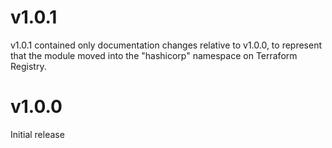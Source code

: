 # v1.0.1

v1.0.1 contained only documentation changes relative to v1.0.0, to represent
that the module moved into the "hashicorp" namespace on Terraform Registry.

# v1.0.0

Initial release
